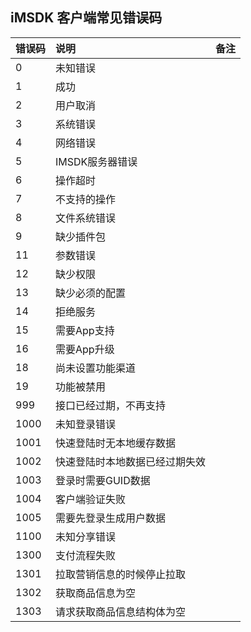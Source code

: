 ## iMSDK 客户端常见错误码

| 错误码 | 说明 | 备注 |
| :-- | :-- | :-- |
| 0 | 未知错误 | |
| 1 | 成功 | |
| 2 | 用户取消 | |
| 3 | 系统错误 | |
| 4 | 网络错误 | |
| 5 | IMSDK服务器错误 | |
| 6 | 操作超时 | |
| 7 | 不支持的操作 | |
| 8 | 文件系统错误 | |
| 9 | 缺少插件包 | |
| 11 | 参数错误 | |
| 12 | 缺少权限 | |
| 13 | 缺少必须的配置 | |
| 14 | 拒绝服务 | |
| 15 | 需要App支持 | | 
| 16 | 需要App升级 | || 17 | SDK未初始化或初始化错误 |
| 18 | 尚未设置功能渠道 |
| 19 | 功能被禁用 |
| 999 | 接口已经过期，不再支持 |
| 1000 | 未知登录错误 |
| 1001 | 快速登陆时无本地缓存数据 |
| 1002 | 快速登陆时本地数据已经过期失效 |
| 1003 | 登录时需要GUID数据 |
| 1004 | 客户端验证失败 |
| 1005 | 需要先登录生成用户数据 |
| 1100 | 未知分享错误 |
| 1300 | 支付流程失败 |
| 1301 | 拉取营销信息的时候停止拉取 |
| 1302 | 获取商品信息为空 |
| 1303 | 请求获取商品信息结构体为空 || 9999 | 无定义错误码，请通过thirdRetCode判断 |
